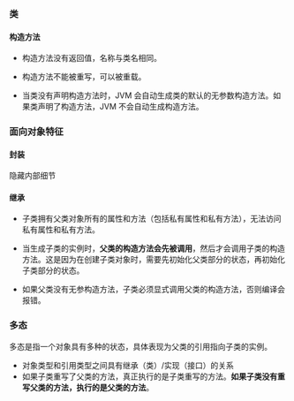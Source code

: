 ### 类

#### 构造方法

- 构造方法没有返回值，名称与类名相同。

- 构造方法不能被重写，可以被重载。

- 当类没有声明构造方法时，JVM 会自动生成类的默认的无参数构造方法。如果类声明了构造方法，JVM 不会自动生成构造方法。





### 面向对象特征

#### 封装

隐藏内部细节



#### 继承

- 子类拥有父类对象所有的属性和方法（包括私有属性和私有方法），无法访问私有属性和私有方法。

- 当生成子类的实例时，**父类的构造方法会先被调用**，然后才会调用子类的构造方法。这是因为在创建子类对象时，需要先初始化父类部分的状态，再初始化子类部分的状态。

- 如果父类没有无参构造方法，子类必须显式调用父类的构造方法，否则编译会报错。

  



### 多态

多态是指一个对象具有多种的状态，具体表现为父类的引用指向子类的实例。

- 对象类型和引用类型之间具有继承（类）/实现（接口）的关系
- 如果子类重写了父类的方法，真正执行的是子类重写的方法。**如果子类没有重写父类的方法，执行的是父类的方法**。




